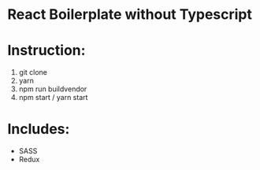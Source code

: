 # React Boilerplate without Typescript

# Instruction:
1. git clone
2. yarn
3. npm run buildvendor
4. npm start / yarn start

# Includes:
- SASS
- Redux
